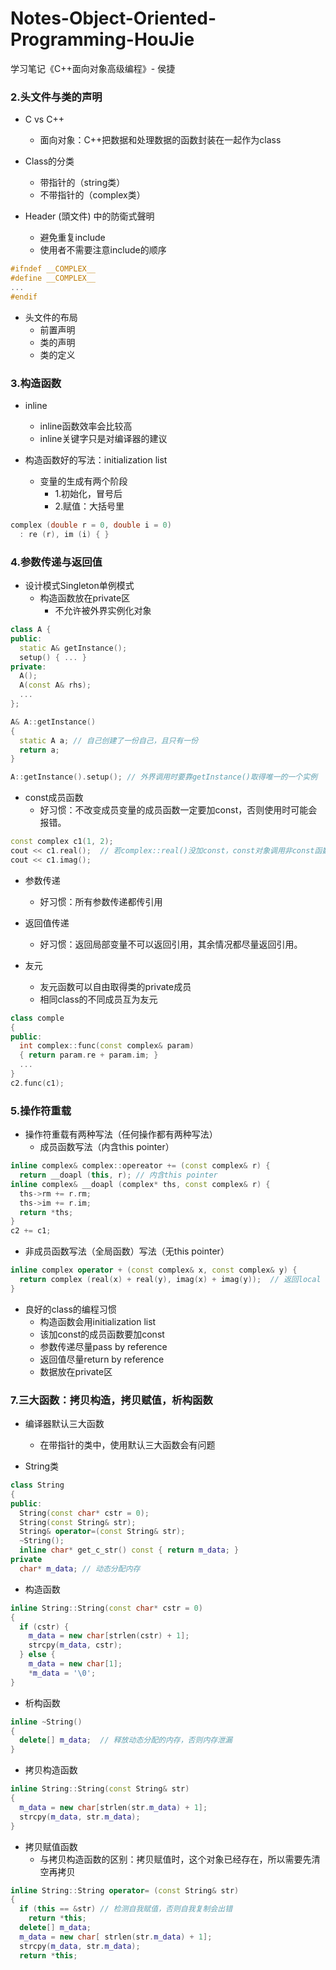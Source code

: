 # Notes-Object-Oriented-Programming-HouJie
学习笔记《C++面向对象高级编程》- 侯捷

### 2.头文件与类的声明

- C vs C++
  - 面向对象：C++把数据和处理数据的函数封装在一起作为class

- Class的分类
  - 带指针的（string类）
  - 不带指针的（complex类）

- Header (頭文件) 中的防衛式聲明
  - 避免重复include
  - 使用者不需要注意include的顺序
```cpp
#ifndef __COMPLEX__
#define __COMPLEX__
...
#endif
```

- 头文件的布局
  - 前置声明
  - 类的声明
  - 类的定义

### 3.构造函数

- inline
  - inline函数效率会比较高
  - inline关键字只是对编译器的建议

- 构造函数好的写法：initialization list
  - 变量的生成有两个阶段
    - 1.初始化，冒号后
    - 2.赋值：大括号里
```cpp
complex (double r = 0, double i = 0)
  : re (r), im (i) { }
```

### 4.参数传递与返回值

- 设计模式Singleton单例模式
  - 构造函数放在private区
    - 不允许被外界实例化对象
```cpp
class A {
public:
  static A& getInstance();
  setup() { ... }
private:
  A();
  A(const A& rhs);
  ...
};

A& A::getInstance()
{
  static A a; // 自己创建了一份自己，且只有一份
  return a;
}

A::getInstance().setup(); // 外界调用时要靠getInstance()取得唯一的一个实例
```

- const成员函数
  - 好习惯：不改变成员变量的成员函数一定要加const，否则使用时可能会报错。
```cpp
const complex c1(1, 2);
cout << c1.real();  // 若complex::real()没加const，const对象调用非const函数，会报错
cout << c1.imag();
```

- 参数传递
  - 好习惯：所有参数传递都传引用

- 返回值传递
  - 好习惯：返回局部变量不可以返回引用，其余情况都尽量返回引用。


- 友元
  - 友元函数可以自由取得类的private成员
  - 相同class的不同成员互为友元
```cpp
class comple
{
public:
  int complex::func(const complex& param)
  { return param.re + param.im; }
  ...
}
c2.func(c1); 
```

### 5.操作符重载

- 操作符重载有两种写法（任何操作都有两种写法）
  - 成员函数写法（内含this pointer）
```cpp
inline complex& complex::opereator += (const complex& r) {
  return __doapl (this, r); // 内含this pointer
inline complex& __doapl (complex* ths, const complex& r) {
  ths->rm += r.rm;
  ths->im += r.im;
  return *ths;
}
c2 += c1;
```
  - 非成员函数写法（全局函数）写法（无this pointer）
```cpp
inline complex operator + (const complex& x, const complex& y) {
  return complex (real(x) + real(y), imag(x) + imag(y));  // 返回local object，不能return by reference
}
```

- 良好的class的编程习惯
  - 构造函数会用initialization list
  - 该加const的成员函数要加const
  - 参数传递尽量pass by reference
  - 返回值尽量return by reference
  - 数据放在private区

### 7.三大函数：拷贝构造，拷贝赋值，析构函数

- 编译器默认三大函数
  - 在带指针的类中，使用默认三大函数会有问题
  
- String类
```cpp
class String
{
public:
  String(const char* cstr = 0);
  String(const String& str);
  String& operator=(const String& str);
  ~String();
  inline char* get_c_str() const { return m_data; }
private
  char* m_data; // 动态分配内存
```

- 构造函数
```cpp
inline String::String(const char* cstr = 0)
{
  if (cstr) {
    m_data = new char[strlen(cstr) + 1];
    strcpy(m_data, cstr);
  } else {
    m_data = new char[1];
    *m_data = '\0';
}
```

- 析构函数
```cpp
inline ~String()
{
  delete[] m_data;  // 释放动态分配的内存，否则内存泄漏
}
```

- 拷贝构造函数
```cpp
inline String::String(const String& str)
{
  m_data = new char[strlen(str.m_data) + 1];
  strcpy(m_data, str.m_data);
}
```
  
- 拷贝赋值函数
  - 与拷贝构造函数的区别：拷贝赋值时，这个对象已经存在，所以需要先清空再拷贝
```cpp
inline String::String operator= (const String& str)
{
  if (this == &str) // 检测自我赋值，否则自我复制会出错
    return *this; 
  delete[] m_data;
  m_data = new char[ strlen(str.m_data) + 1];
  strcpy(m_data, str.m_data);
  return *this;
```

